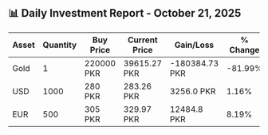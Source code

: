 ## 📊 Daily Investment Report - October 21, 2025

| Asset | Quantity | Buy Price | Current Price | Gain/Loss | % Change |
|-------|----------|-----------|----------------|------------|----------|
| Gold | 1 | 220000 PKR | 39615.27 PKR | -180384.73 PKR | -81.99% |
| USD | 1000 | 280 PKR | 283.26 PKR | 3256.0 PKR | 1.16% |
| EUR | 500 | 305 PKR | 329.97 PKR | 12484.8 PKR | 8.19% |

